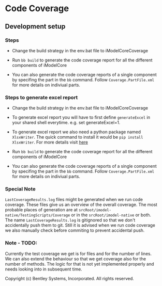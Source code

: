 # Code Coverage

## Development setup

### Steps

- Change the build strategy in the env.bat file to iModelCoreCoverage

- Run `bb build` to generate the code coverage report for all the different components of iModelCore

- You can also generate the code coverage reports of a single component by specifing the part in the `bb` command. Follow `Coverage.PartFile.xml` for more details on indiviual parts.

### Steps to generate excel report

- Change the build strategy in the env.bat file to iModelCoreCoverage

- To generate excel report you will have to first define `generateExcel` in your shared shell everytime. e.g. set generateExcel=1.

- To generate excel report we also need a python package named `XlsxWriter`. The quick command to install it would be `pip install XlsxWriter`. For more details visit [here](https://pypi.org/project/XlsxWriter/)

- Run `bb build` to generate the code coverage report for all the different components of iModelCore

- You can also generate the code coverage reports of a single component by specifing the part in the `bb` command. Follow `Coverage.PartFile.xml` for more details on indiviual parts.

### Special Note

`LastCoverageResults.log` files might be generated when we run code coverage. These files give us an overview of the overall coverage. The most probable places of generation are at `srcRoot/imodel-native/TestingScripts/Coverage` or in the `srcRoot/imodel-native` or both. The name `LastCoverageResults.log` is gitignored so that we don't accidentally push them to git. Still it is advised when we run code coverage we also manually check before commiting to prevent accidental push.

### Note - TODO:

Currently the test coverage we get is for files and for the number of lines. We can also extend the behaviour so that we get coverage also for the number of methods. The logic for that is not yet implemented properly and needs looking into in subsequent time.

Copyright (c) Bentley Systems, Incorporated. All rights reserved.
